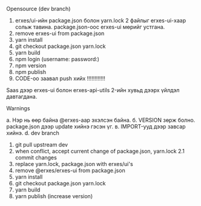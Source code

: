 Opensource (dev branch)

1. erxes/ui-ийн package.json болон yarn.lock 2 файлыг erxes-ui-хаар сольж тавина. package.json-оос erxes-ui мөрийг устгана.
2. remove erxes-ui from package.json
3. yarn install
4. git checkout package.json yarn.lock
5. yarn build
6. npm login (username: password:)
6. npm version
7. npm publish
8. CODE-оо заавал push хийх !!!!!!!!!!!!

Saas дээр erxes-ui болон erxes-api-utils 2-ийн хувьд дээрх үйлдэл давтагдана.

Warnings

а. Нэр нь өөр байна @erxes-аар эхэлсэн байна.
б. VERSION зөрж болно. package.json дээр update хийнэ гэсэн үг.
в. IMPORT-ууд дээр завсар хийнэ.
d. dev branch

1. git pull upstream dev
2. when conflict, accept current change of package.json, yarn.lock
2.1 commit changes
3. replace yarn.lock, package.json with erxes/ui's
4. remove @erxes/erxes-ui from package.json
5. yarn install
6. git checkout package.json yarn.lock
7. yarn build
8. yarn publish (increase version)
